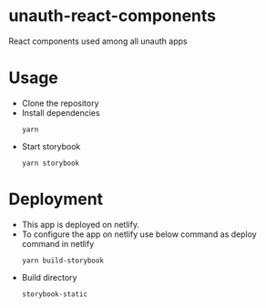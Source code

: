 # unauth-react-components

React components used among all unauth apps

# Usage

- Clone the repository
- Install dependencies
  ```
  yarn
  ```
- Start storybook
  ```
  yarn storybook
  ```

# Deployment

- This app is deployed on netlify.
- To configure the app on netlify use below command as deploy command in netlify
  ```
  yarn build-storybook
  ```
- Build directory
  ```
  storybook-static
  ```
